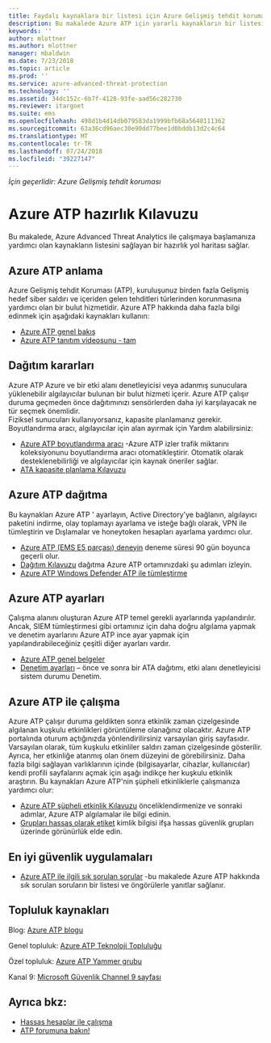 ```yaml
---
title: Faydalı kaynaklara bir listesi için Azure Gelişmiş tehdit koruması | Microsoft Docs
description: Bu makalede Azure ATP için yararlı kaynakların bir listesini sağlar.
keywords: ''
author: mlottner
ms.author: mlottner
manager: mbaldwin
ms.date: 7/23/2018
ms.topic: article
ms.prod: ''
ms.service: azure-advanced-threat-protection
ms.technology: ''
ms.assetid: 34dc152c-6b7f-4128-93fe-aad56c282730
ms.reviewer: itargoet
ms.suite: ems
ms.openlocfilehash: 498d1b4d14db079583da1999bfb68a5648111362
ms.sourcegitcommit: 63a36cd96aec30e90dd77bee1d0bddb13d2c4c64
ms.translationtype: MT
ms.contentlocale: tr-TR
ms.lasthandoff: 07/24/2018
ms.locfileid: "39227147"
---
```

*İçin geçerlidir: Azure Gelişmiş tehdit koruması*



# <a name="azure-atp-readiness-guide"></a>Azure ATP hazırlık Kılavuzu

Bu makalede, Azure Advanced Threat Analytics ile çalışmaya başlamanıza yardımcı olan kaynakların listesini sağlayan bir hazırlık yol haritası sağlar. 

## <a name="understanding-azure-atp"></a>Azure ATP anlama

Azure Gelişmiş tehdit Koruması (ATP), kuruluşunuz birden fazla Gelişmiş hedef siber saldırı ve içeriden gelen tehditleri türlerinden korunmasına yardımcı olan bir bulut hizmetidir. Azure ATP hakkında daha fazla bilgi edinmek için aşağıdaki kaynakları kullanın: 
- [Azure ATP genel bakış](what-is-atp.md)
- [Azure ATP tanıtım videosunu - tam](https://www.youtube.com/watch?v=KX-xpFc0sBw) 

## <a name="deployment-decisions"></a>Dağıtım kararları

Azure ATP Azure ve bir etki alanı denetleyicisi veya adanmış sunuculara yüklenebilir algılayıcılar bulunan bir bulut hizmeti içerir. Azure ATP çalışır duruma geçmeden önce dağıtımınızı sensörlerden daha iyi karşılayacak ne tür seçmek önemlidir.<br>Fiziksel sunucuları kullanıyorsanız, kapasite planlamanız gerekir. Boyutlandırma aracı, algılayıcılar için alan ayırmak için Yardım alabilirsiniz: 
- [Azure ATP boyutlandırma aracı](http://aka.ms/aatpsizingtool) -Azure ATP izler trafik miktarını koleksiyonunu boyutlandırma aracı otomatikleştirir. Otomatik olarak desteklenebilirliği ve algılayıcılar için kaynak öneriler sağlar. 
- [ATA kapasite planlama Kılavuzu](atp-capacity-planning.md)

## <a name="deploy-azure-atp"></a>Azure ATP dağıtma

Bu kaynakları Azure ATP ' ayarlayın, Active Directory'ye bağlanın, algılayıcı paketini indirme, olay toplamayı ayarlama ve isteğe bağlı olarak, VPN ile tümleştirin ve Dışlamalar ve honeytoken hesapları ayarlama yardımcı olur. 
- [Azure ATP (EMS E5 parçası) deneyin](http://aka.ms/aatptrial) deneme süresi 90 gün boyunca geçerli olur.
- [Dağıtım Kılavuzu](install-atp-step1.md) dağıtma Azure ATP ortamınızdaki şu adımları izleyin.
- [Azure ATP Windows Defender ATP ile tümleştirme](integrate-wd-atp.md)

## <a name="azure-atp-settings"></a>Azure ATP ayarları

Çalışma alanını oluşturan Azure ATP temel gerekli ayarlarında yapılandırılır. Ancak, SIEM tümleştirmesi gibi ortamınız için daha doğru algılama yapmak ve denetim ayarlarını Azure ATP ince ayar yapmak için yapılandırabileceğiniz çeşitli diğer ayarları vardır. 

- [Azure ATP genel belgeler](what-is-atp.md)
- [Denetim ayarları](https://blogs.technet.microsoft.com/positivesecurity/2017/08/18/ata-auditing-auditpol-advanced-audit-settings-enforcement-lightweight-gateway-service-discovery/) – önce ve sonra bir ATA dağıtımı, etki alanı denetleyicisi sistem durumu Denetim. 

## <a name="work-with-azure-atp"></a>Azure ATP ile çalışma

Azure ATP çalışır duruma geldikten sonra etkinlik zaman çizelgesinde algılanan kuşkulu etkinlikleri görüntüleme olanağınız olacaktır. Azure ATP portalında oturum açtığınızda yönlendirilirsiniz varsayılan giriş sayfasıdır. Varsayılan olarak, tüm kuşkulu etkinliler saldırı zaman çizelgesinde gösterilir. Ayrıca, her etkinliğe atanmış olan önem düzeyini de görebilirsiniz. Daha fazla bilgi sağlayan varlıklarının içinde (bilgisayarlar, cihazlar, kullanıcılar) kendi profili sayfalarını açmak için aşağı indikçe her kuşkulu etkinlik araştırın. Bu kaynakları Azure ATP'nin şüpheli etkinliklerle çalışmanıza yardımcı olur: 

- [Azure ATP şüpheli etkinlik Kılavuzu](suspicious-activity-guide.md) önceliklendirmenize ve sonraki adımlar, Azure ATP algılamalar ile bilgi edinin.
- [Grupları hassas olarak etiket](sensitive-accounts.md) kimlik bilgisi ifşa hassas güvenlik grupları üzerinde görünürlük elde edin.

## <a name="security-best-practices"></a>En iyi güvenlik uygulamaları

- [Azure ATP ile ilgili sık sorulan sorular](atp-technical-faq.md) -bu makalede Azure ATP hakkında sık sorulan soruların bir listesi ve öngörülerle yanıtlar sağlanır. 

## <a name="community-resources"></a>Topluluk kaynakları

Blog: [Azure ATP blogu](https://aka.ms/aatpblog)

Genel topluluk: [Azure ATP Teknoloji Topluluğu](https://aka.ms/AatpCom)

Özel topluluk: [Azure ATP Yammer grubu](https://www.yammer.com/azureadvisors/#/threads/inGroup?type=in_group&feedId=9386893&view=all)

Kanal 9: [Microsoft Güvenlik Channel 9 sayfası](https://channel9.msdn.com/Shows/Microsoft-Security/)



## <a name="see-also"></a>Ayrıca bkz:

- [Hassas hesaplar ile çalışma](sensitive-accounts.md)
- [ATP forumuna bakın!](https://aka.ms/azureatpcommunity)